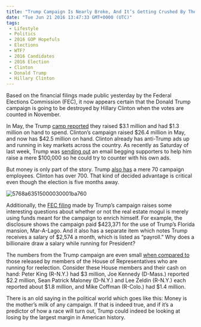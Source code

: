 ```yaml
---
title: "Trump Campaign Is Nearly Broke, And It’s Getting Crushed By The Clinton Machine"
date: "Tue Jun 21 2016 13:47:33 GMT+0000 (UTC)"
tags: 
 - Lifestyle
 - Politics
 - 2016 GOP Hopefuls
 - Elections
 - WTF?
 - 2016 Candidates
 - 2016 Election
 - Clinton
 - Donald Trump
 - Hillary Clinton
---
```

<p><!--OffDef--></p><p><!--Ads1--></p><p>Based on the financial filings made public yesterday by the Federal Elections Commission (FEC), it now appears certain that the Donald Trump campaign is going to be destroyed by Hillary Clinton when the votes are counted in November.</p><p>In May, the Trump <a href="http://www.politico.com/story/2016/06/scrawny-trump-campaign-sputters-into-general-224580" onclick="__gaTracker(&apos;send&apos;, &apos;event&apos;, &apos;outbound-article&apos;, &apos;http://www.politico.com/story/2016/06/scrawny-trump-campaign-sputters-into-general-224580&apos;, &apos;camp reported&apos;);" target="_blank">camp reported</a> they raised $3.1 million and had $1.3 million on hand to spend. Clinton&#x2019;s campaign raised $26.4 million in May, and now has $42.5 million on hand. Clinton already has anti-Trump ads up and running in key markets across the country. As recently as Saturday of last week, Trump was <a href="http://www.liberalamerica.org/2016/06/18/trump-campaign-issues-emergency-appeal-donors-give-100000/" target="_blank">sending out</a> an email begging supporters to help him raise a mere $100,000 so he could try to counter with his own ads.</p><p>But money is only part of the story. Trump <a href="http://www.huffingtonpost.com/entry/donald-trump-fundraising_us_5768a417e4b0853f8bf1fdb0?znes438gw59qtcsor" onclick="__gaTracker(&apos;send&apos;, &apos;event&apos;, &apos;outbound-article&apos;, &apos;http://www.huffingtonpost.com/entry/donald-trump-fundraising_us_5768a417e4b0853f8bf1fdb0?znes438gw59qtcsor&apos;, &apos;also has&apos;);" target="_blank">also has</a> a mere 70 campaign employees. Clinton has over 700. That kind of decided advantage is critical even though the election is five months away.</p><p><img class="size-full wp-image-138335 aligncenter" src="//i1.wp.com/cdn.liberalamerica.org/wp-content/uploads/2016/06/5768a63515000030001ba760.png?resize=543%2C371" alt="5768a63515000030001ba760" srcset="//i1.wp.com/cdn.liberalamerica.org/wp-content/uploads/2016/06/5768a63515000030001ba760.png?resize=543%2C371 543w, //i1.wp.com/cdn.liberalamerica.org/wp-content/uploads/2016/06/5768a63515000030001ba760.png?resize=543%2C371 64w, //i1.wp.com/cdn.liberalamerica.org/wp-content/uploads/2016/06/5768a63515000030001ba760.png?resize=543%2C371 350w" sizes="(max-width: 543px) 100vw, 543px" data-recalc-dims="1"></p><p>Additionally, the <a href="http://www.politico.com/story/2016/06/scrawny-trump-campaign-sputters-into-general-224580" onclick="__gaTracker(&apos;send&apos;, &apos;event&apos;, &apos;outbound-article&apos;, &apos;http://www.politico.com/story/2016/06/scrawny-trump-campaign-sputters-into-general-224580&apos;, &apos;FEC filing&apos;);" target="_blank">FEC filing</a> made by Trump&#x2019;s campaign raises some interesting questions about whether or not the real estate mogul is merely using funds meant for the campaign to enrich himself. For example, the disclosure shows the campaign paid&#xA0;$423,371 for the use of Trump&#x2019;s Florida mansion, Mar-A-Lago. And it also has a separate item which notes Trump receives a salary of $2,574 a month, which is listed as &#x201C;payroll.&#x201D; Why does a billionaire draw a salary while running for President?</p><p>The numbers from the Trump campaign are even small <a href="http://www.politico.com/story/2016/06/scrawny-trump-campaign-sputters-into-general-224580" onclick="__gaTracker(&apos;send&apos;, &apos;event&apos;, &apos;outbound-article&apos;, &apos;http://www.politico.com/story/2016/06/scrawny-trump-campaign-sputters-into-general-224580&apos;, &apos;when compared to&apos;);" target="_blank">when compared to</a> those released by members of the House of Representatives who are running for reelection. Consider these House members and their cash on hand:&#xA0;Peter King (R-N.Y.) had $3 million, Joe Kennedy (D-Mass.) reported $2.2 million, Sean Patrick Maloney (D-N.Y.) and Lee Zeldin (R-N.Y.) each reported about $1.8 million, and Mike Coffman (R-Colo.) had $1.4 million.</p><p><!--Ads2--></p><p>There is an old saying in the political world which goes like this: Money is the mother&#x2019;s milk of any campaign. If that is indeed true, and if it&#x2019;s a predictor of how a race will turn out, Trump could indeed be looking at losing by the largest margin in American history.</p>
